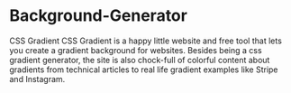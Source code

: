 # Background-Generator

CSS Gradient
CSS Gradient is a happy little website and free tool that lets you create a gradient background for websites. Besides being a css gradient generator, the site is also chock-full of colorful content about gradients from technical articles to real life gradient examples like Stripe and Instagram.
